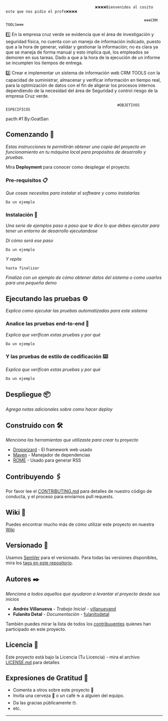 
                                            ❌❌❌❌Bienvenidos al cosito este que nos pidio el profe❌❌❌❌

                                                                  ❄️❄️❄️CRM TOOLS❄️❄️❄️

1️⃣ En la empresa cruz verde se evidencia que el área de investigación y seguridad física, no cuenta con un manejo de información indicado, puesto que a la hora de generar, validar y gestionar la información; no es clara ya que se maneja de forma manual y esto implica qué, los empleados se demoren en sus tareas. Dado a que a la hora de la ejecución de un informe se incumplen los tiempos de entrega. 

2️⃣ Crear e implementar un sistema de información web CRM TOOLS con la capacidad de suministrar, almacenar y verificar información en tiempo real, para la optimización de datos con el fin de aligerar los procesos internos dependiendo de la necesidad del área de Seguridad y control riesgo de la empresa Cruz verde.
                       
                                                      #OBJETIVOS ESPECIFICOS
   

 pacth #1 By:GoatSan

## Comenzando 🚀

_Estas instrucciones te permitirán obtener una copia del proyecto en funcionamiento en tu máquina local para propósitos de desarrollo y pruebas._

Mira **Deployment** para conocer como desplegar el proyecto.


### Pre-requisitos 📋

_Que cosas necesitas para instalar el software y como instalarlas_

```
Da un ejemplo
```

### Instalación 🔧

_Una serie de ejemplos paso a paso que te dice lo que debes ejecutar para tener un entorno de desarrollo ejecutandose_

_Dí cómo será ese paso_

```
Da un ejemplo
```

_Y repite_

```
hasta finalizar
```

_Finaliza con un ejemplo de cómo obtener datos del sistema o como usarlos para una pequeña demo_

## Ejecutando las pruebas ⚙️

_Explica como ejecutar las pruebas automatizadas para este sistema_

### Analice las pruebas end-to-end 🔩

_Explica que verifican estas pruebas y por qué_

```
Da un ejemplo
```

### Y las pruebas de estilo de codificación ⌨️

_Explica que verifican estas pruebas y por qué_

```
Da un ejemplo
```

## Despliegue 📦

_Agrega notas adicionales sobre como hacer deploy_

## Construido con 🛠️

_Menciona las herramientas que utilizaste para crear tu proyecto_

* [Dropwizard](http://www.dropwizard.io/1.0.2/docs/) - El framework web usado
* [Maven](https://maven.apache.org/) - Manejador de dependencias
* [ROME](https://rometools.github.io/rome/) - Usado para generar RSS

## Contribuyendo 🖇️

Por favor lee el [CONTRIBUTING.md](https://gist.github.com/villanuevand/xxxxxx) para detalles de nuestro código de conducta, y el proceso para enviarnos pull requests.

## Wiki 📖

Puedes encontrar mucho más de cómo utilizar este proyecto en nuestra [Wiki](https://github.com/tu/proyecto/wiki)

## Versionado 📌

Usamos [SemVer](http://semver.org/) para el versionado. Para todas las versiones disponibles, mira los [tags en este repositorio](https://github.com/tu/proyecto/tags).

## Autores ✒️

_Menciona a todos aquellos que ayudaron a levantar el proyecto desde sus inicios_

* **Andrés Villanueva** - *Trabajo Inicial* - [villanuevand](https://github.com/villanuevand)
* **Fulanito Detal** - *Documentación* - [fulanitodetal](#fulanito-de-tal)

También puedes mirar la lista de todos los [contribuyentes](https://github.com/your/project/contributors) quíenes han participado en este proyecto. 

## Licencia 📄

Este proyecto está bajo la Licencia (Tu Licencia) - mira el archivo [LICENSE.md](LICENSE.md) para detalles

## Expresiones de Gratitud 🎁

* Comenta a otros sobre este proyecto 📢
* Invita una cerveza 🍺 o un café ☕ a alguien del equipo. 
* Da las gracias públicamente 🤓.
* etc.



---
